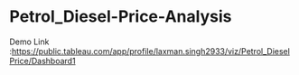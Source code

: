 # Petrol_Diesel-Price-Analysis

Demo Link :https://public.tableau.com/app/profile/laxman.singh2933/viz/Petrol_DieselPrice/Dashboard1
